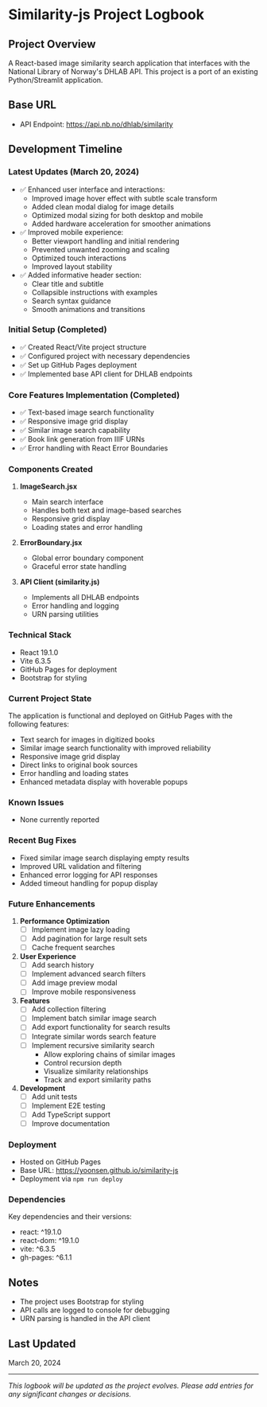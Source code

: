 # Similarity-js Project Logbook

## Project Overview
A React-based image similarity search application that interfaces with the National Library of Norway's DHLAB API. This project is a port of an existing Python/Streamlit application.

## Base URL
- API Endpoint: https://api.nb.no/dhlab/similarity

## Development Timeline

### Latest Updates (March 20, 2024)
- ✅ Enhanced user interface and interactions:
  * Improved image hover effect with subtle scale transform
  * Added clean modal dialog for image details
  * Optimized modal sizing for both desktop and mobile
  * Added hardware acceleration for smoother animations
- ✅ Improved mobile experience:
  * Better viewport handling and initial rendering
  * Prevented unwanted zooming and scaling
  * Optimized touch interactions
  * Improved layout stability
- ✅ Added informative header section:
  * Clear title and subtitle
  * Collapsible instructions with examples
  * Search syntax guidance
  * Smooth animations and transitions

### Initial Setup (Completed)
- ✅ Created React/Vite project structure
- ✅ Configured project with necessary dependencies
- ✅ Set up GitHub Pages deployment
- ✅ Implemented base API client for DHLAB endpoints

### Core Features Implementation (Completed)
- ✅ Text-based image search functionality
- ✅ Responsive image grid display
- ✅ Similar image search capability
- ✅ Book link generation from IIIF URNs
- ✅ Error handling with React Error Boundaries

### Components Created
1. **ImageSearch.jsx**
   - Main search interface
   - Handles both text and image-based searches
   - Responsive grid display
   - Loading states and error handling

2. **ErrorBoundary.jsx**
   - Global error boundary component
   - Graceful error state handling

3. **API Client (similarity.js)**
   - Implements all DHLAB endpoints
   - Error handling and logging
   - URN parsing utilities

### Technical Stack
- React 19.1.0
- Vite 6.3.5
- GitHub Pages for deployment
- Bootstrap for styling

### Current Project State
The application is functional and deployed on GitHub Pages with the following features:
- Text search for images in digitized books
- Similar image search functionality with improved reliability
- Responsive image grid display
- Direct links to original book sources
- Error handling and loading states
- Enhanced metadata display with hoverable popups

### Known Issues
- None currently reported

### Recent Bug Fixes
- Fixed similar image search displaying empty results
- Improved URL validation and filtering
- Enhanced error logging for API responses
- Added timeout handling for popup display

### Future Enhancements
1. **Performance Optimization**
   - [ ] Implement image lazy loading
   - [ ] Add pagination for large result sets
   - [ ] Cache frequent searches

2. **User Experience**
   - [ ] Add search history
   - [ ] Implement advanced search filters
   - [ ] Add image preview modal
   - [ ] Improve mobile responsiveness

3. **Features**
   - [ ] Add collection filtering
   - [ ] Implement batch similar image search
   - [ ] Add export functionality for search results
   - [ ] Integrate similar words search feature
   - [ ] Implement recursive similarity search
     * Allow exploring chains of similar images
     * Control recursion depth
     * Visualize similarity relationships
     * Track and export similarity paths

4. **Development**
   - [ ] Add unit tests
   - [ ] Implement E2E testing
   - [ ] Add TypeScript support
   - [ ] Improve documentation

### Deployment
- Hosted on GitHub Pages
- Base URL: https://yoonsen.github.io/similarity-js
- Deployment via `npm run deploy`

### Dependencies
Key dependencies and their versions:
- react: ^19.1.0
- react-dom: ^19.1.0
- vite: ^6.3.5
- gh-pages: ^6.1.1

## Notes
- The project uses Bootstrap for styling
- API calls are logged to console for debugging
- URN parsing is handled in the API client

## Last Updated
March 20, 2024

---
*This logbook will be updated as the project evolves. Please add entries for any significant changes or decisions.* 